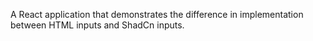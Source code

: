 A React application that demonstrates the difference in implementation between HTML inputs and ShadCn inputs.
